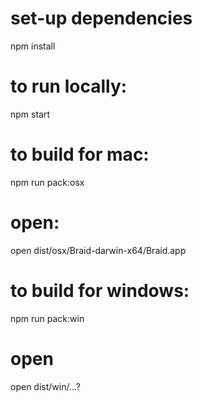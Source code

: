 # set-up dependencies

npm install

# to run locally:

npm start




# to build for mac:

npm run pack:osx

# open:

open dist/osx/Braid-darwin-x64/Braid.app


# to build for windows:

npm run pack:win

# open

open dist/win/...?

